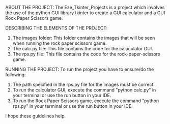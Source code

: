 ABOUT THE PROJECT:
The Eze_Tkinter_Projects is a project which involves the use of the python GUI library tkinter to create a GUI calculator and a GUI Rock Paper Scissors game.

DESCRIBING THE ELEMENTS OF THE PROJECT:
1. The images folder: This folder contains the images that will be seen when running the rock paper scissors game.
2. The calc.py file: This file contains the code for the caluculator GUI.
3. The rps.py file: This file contains the code for the rock-paper-scissors game.

RUNNING THE PROJECT:
To run the project you have to ensure/do the following:
1. The path specified in the rps.py file for the images must be correct.
2. To run the calculator GUI, execute the command "python calc.py" in your terminal or use the run button in your IDE.
3. To run the Rock Paper Scissors game, execute the command "python rps.py" in your terminal or use the run button in your IDE.

I hope these guidelines help.
